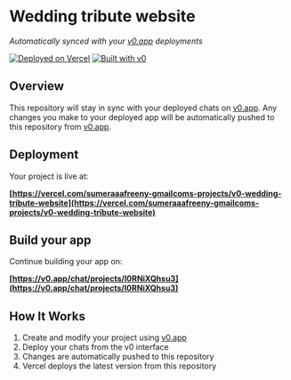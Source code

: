 # Wedding tribute website

*Automatically synced with your [v0.app](https://v0.app) deployments*

[![Deployed on Vercel](https://img.shields.io/badge/Deployed%20on-Vercel-black?style=for-the-badge&logo=vercel)](https://vercel.com/sumeraaafreeny-gmailcoms-projects/v0-wedding-tribute-website)
[![Built with v0](https://img.shields.io/badge/Built%20with-v0.app-black?style=for-the-badge)](https://v0.app/chat/projects/l0RNiXQhsu3)

## Overview

This repository will stay in sync with your deployed chats on [v0.app](https://v0.app).
Any changes you make to your deployed app will be automatically pushed to this repository from [v0.app](https://v0.app).

## Deployment

Your project is live at:

**[https://vercel.com/sumeraaafreeny-gmailcoms-projects/v0-wedding-tribute-website](https://vercel.com/sumeraaafreeny-gmailcoms-projects/v0-wedding-tribute-website)**

## Build your app

Continue building your app on:

**[https://v0.app/chat/projects/l0RNiXQhsu3](https://v0.app/chat/projects/l0RNiXQhsu3)**

## How It Works

1. Create and modify your project using [v0.app](https://v0.app)
2. Deploy your chats from the v0 interface
3. Changes are automatically pushed to this repository
4. Vercel deploys the latest version from this repository